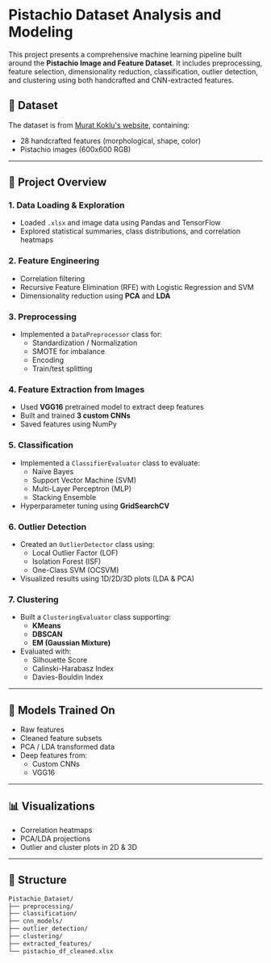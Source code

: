 # Pistachio Dataset Analysis and Modeling

This project presents a comprehensive machine learning pipeline built around the **Pistachio Image and Feature Dataset**. It includes preprocessing, feature selection, dimensionality reduction, classification, outlier detection, and clustering using both handcrafted and CNN-extracted features.

## 📁 Dataset

The dataset is from [Murat Koklu's website](https://www.muratkoklu.com/datasets/), containing:
- 28 handcrafted features (morphological, shape, color)
- Pistachio images (600x600 RGB)

---

## 📌 Project Overview

### 1. **Data Loading & Exploration**
- Loaded `.xlsx` and image data using Pandas and TensorFlow
- Explored statistical summaries, class distributions, and correlation heatmaps

### 2. **Feature Engineering**
- Correlation filtering
- Recursive Feature Elimination (RFE) with Logistic Regression and SVM
- Dimensionality reduction using **PCA** and **LDA**

### 3. **Preprocessing**
- Implemented a `DataPreprocessor` class for:
  - Standardization / Normalization
  - SMOTE for imbalance
  - Encoding
  - Train/test splitting

### 4. **Feature Extraction from Images**
- Used **VGG16** pretrained model to extract deep features
- Built and trained **3 custom CNNs**
- Saved features using NumPy

### 5. **Classification**
- Implemented a `ClassifierEvaluator` class to evaluate:
  - Naïve Bayes
  - Support Vector Machine (SVM)
  - Multi-Layer Perceptron (MLP)
  - Stacking Ensemble
- Hyperparameter tuning using **GridSearchCV**

### 6. **Outlier Detection**
- Created an `OutlierDetector` class using:
  - Local Outlier Factor (LOF)
  - Isolation Forest (ISF)
  - One-Class SVM (OCSVM)
- Visualized results using 1D/2D/3D plots (LDA & PCA)

### 7. **Clustering**
- Built a `ClusteringEvaluator` class supporting:
  - **KMeans**
  - **DBSCAN**
  - **EM (Gaussian Mixture)**
- Evaluated with:
  - Silhouette Score
  - Calinski-Harabasz Index
  - Davies-Bouldin Index

---

## 🧠 Models Trained On
- Raw features
- Cleaned feature subsets
- PCA / LDA transformed data
- Deep features from:
  - Custom CNNs
  - VGG16

---

## 📊 Visualizations
- Correlation heatmaps
- PCA/LDA projections
- Outlier and cluster plots in 2D & 3D

---

## 📂 Structure
```bash
Pistachio_Dataset/
├── preprocessing/
├── classification/
├── cnn_models/
├── outlier_detection/
├── clustering/
├── extracted_features/
└── pistachio_df_cleaned.xlsx
```
